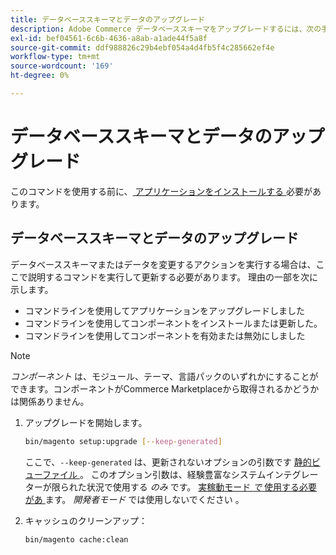 ```yaml
---
title: データベーススキーマとデータのアップグレード
description: Adobe Commerce データベーススキーマをアップグレードするには、次の手順に従います。
exl-id: bef04561-6c6b-4636-a8ab-a1ade44f5a8f
source-git-commit: ddf988826c29b4ebf054a4d4fb5f4c285662ef4e
workflow-type: tm+mt
source-wordcount: '169'
ht-degree: 0%

---
```


# データベーススキーマとデータのアップグレード

このコマンドを使用する前に、[ アプリケーションをインストールする ](../advanced.md) 必要があります。

## データベーススキーマとデータのアップグレード

データベーススキーマまたはデータを変更するアクションを実行する場合は、ここで説明するコマンドを実行して更新する必要があります。 理由の一部を次に示します。

* コマンドラインを使用してアプリケーションをアップグレードしました
* コマンドラインを使用してコンポーネントをインストールまたは更新した。
* コマンドラインを使用してコンポーネントを有効または無効にしました

>[!NOTE]
>
>*コンポーネント* は、モジュール、テーマ、言語パックのいずれかにすることができます。コンポーネントがCommerce Marketplaceから取得されるかどうかは関係ありません。

1. アップグレードを開始します。

   ```bash
   bin/magento setup:upgrade [--keep-generated]
   ```

   ここで、`--keep-generated` は、更新されないオプションの引数です [ 静的ビューファイル ](../../configuration/cli/static-view-file-deployment.md)。 このオプション引数は、経験豊富なシステムインテグレーターが限られた状況で使用する *のみ* です。 [ 実稼動モード *で* 使用する必要があ ](../../configuration/bootstrap/application-modes.md#production-mode) ます。 *開発者モード* では使用しないでください [](../../configuration/bootstrap/application-modes.md#developer-mode)。

1. キャッシュのクリーンアップ：

   ```bash
   bin/magento cache:clean
   ```
